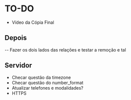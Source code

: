 # TO-DO

- Vídeo da Cópia Final

## Depois

-- Fazer os dois lados das relações e testar a remoção e tal

## Servidor

- Checar questão da timezone
- Checar questão do number_format
- Atualizar telefones e modalidades?
- HTTPS
